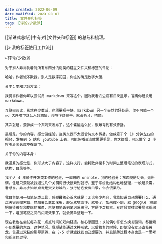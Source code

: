 ```yaml
---
date created: 2022-06-09
date modified: 2023-03-07
title: 文件夹和标签
tags: [评论/少数派]
---
```


[[渐进式总结]]中有对[[文件夹和标签]] 的总结和梳理。

[[» 我的标签使用工作流]]

#评论/少数派

	对于别人非常执着对所有东西分门别类的建立文件夹和标签的评论：

	哈哈，作者诚不欺我，别人是数字花园，你这的确是数字大厦。

	关于分享知识的方法：

	我觉得作者你可以尝试用 markdown 来写这个，因为我看右边没有目录显示，盲猜你是没用 markdown。

	互联网阅读，纵然在少数派，也需要短平快，markdown 另一个天然的好处是，你不可能一个 md 文件填下这么大的篇幅，你写作过程中，就会拆分，精简。

	其次就是，要拆成一个系列来发布了，这个篇幅这么长，很难得到有效传播。

	最后是，你的内容，感觉偏经验，这类东西不太适合纯文本传播，做成若干个 10 分钟左右的视频，发布到 b 站和 youtube 上去，可能传播交流效果更明显，你这篇幅，可以做个 2 小时电影总长度不在话下。

	关于你的内容本身：

	我通篇的感觉是，你形式大于内容了，这样执行，会耗散非常多的时间去整理笔记的表现形式，结构，目录等等。

	我个人 4 年软件开发类工作的经验，一直用的 onenote，我的经验是：东西随便乱丢，无所谓，但是只要能被我通过几个关键词很快搜索到就行。至于系统化结构化地整理，一般是按需，看感觉。非常多知识点都是交叉领域的，强行给它安排目录，你会很累的。

	我目前使用一切笔记类工具，感觉最核心诉求就是：无论多少内容，我能知道自己想要什么，通过关键词搜索到，然后要么拿出来用，那么就地创作，就够了。如果搜不到，就 google，然后把值得缓存和提炼的东西，再随意地丢到笔记系统里，方便下次搜索。有时候觉得需要局部组织一下，增加笔记之间的内聚效果了，就会简单整理一下。

	现在我也在尝试每次花一点点时间加双向链接。核心原因是：以前偶尔有怎么换关键词，都搜索不到想要的东西，这种情况。我期望能通过这种形式，以后搜索的时候，即使没有立马直捣黄龙，但通过双链的引导跳转，在 2-5 步就能找到自己想要的。并且跳转过程本身也是一个思考和组织的过程。
